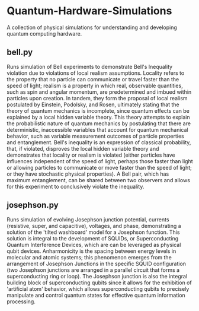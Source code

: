 # Quantum-Hardware-Simulations
A collection of physical simulations for understanding and developing quantum computing hardware.

## bell.py
Runs simulation of Bell experiments to demonstrate Bell's Inequality violation due to violations of local realism assumptions. 
Locality refers to the property that no particle can communicate or travel faster than the speed of light; realism is a property in which real, observable quantities, such as spin and angular momentum, are predetermined and imbued within particles upon creation. In tandem, they form the proposal of local realism postulated by Einstein, Podolsky, and Rosen, ultimately stating that the theory of quantum mechanics is incomplete, since quantum effects can be explained by a local hidden variable theory. This theory attempts to explain the probabilistic nature of quantum mechanics by postulating that there are deterministic, inaccessible variables that account for quantum mechanical behavior, such as variable measurement outcomes of particle properties and entanglement. Bell's inequality is an expression of classical probability, that, if violated, disproves the local hidden variable theory and demonstrates that locality or realism is violated (either particles have influences independent of the speed of light, perhaps those faster than light or allowing particles to communicate or move faster than the speed of light; or they have stochastic physical properties). A Bell pair, which has maximum entanglement, can be shared between two observers and allows for this experiment to conclusively violate the inequality.

## josephson.py
Runs simulation of evolving Josephson junction potential, currents (resistive, super, and capacitive), voltages, and phase, demonstrating a solution of the 'tilted washboard' model for a Josephson function. This solution is integral to the development of SQUIDs, or Superconducting Quantum Interference Devices, which are can be leveraged as physical qubit devices. 
Anharmonicity is the spacing between energy levels in molecular and atomic systems; this phenomenon emerges from the arrangement of Josephson Junctions in the specific SQUID configuration (two Josephson junctions are arranged in a parallel circuit that forms a superconducting ring or loop). 
The Josephson junction is also the integral building block of superconducting qubits since it allows for the exhibition of 'artificial atom' behavior, which allows superconducting qubits to precisely manipulate and control quantum states for effective quantum information processing.
